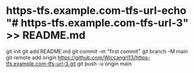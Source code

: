 # https-tfs.example.com-tfs-url-echo "# https-tfs.example.com-tfs-url-3" >> README.md
git init
git add README.md
git commit -m "first commit"
git branch -M main
git remote add origin https://github.com/Wiccangrl13/https-tfs.example.com-tfs-url-3.git
git push -u origin main
